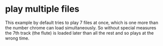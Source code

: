 play multiple files
===================

This example by default tries to play 7 files at once, which is one more than
the number chrome can load simultaneously. So without special measures the 7th 
track (the flute) is loaded later than all the rest and so plays at the wrong 
time.
